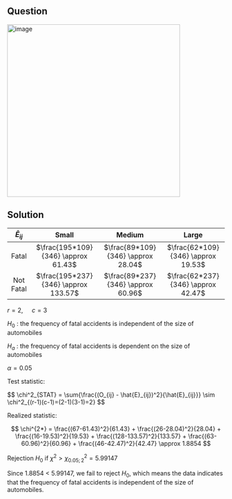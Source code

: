 ## Question

<img width="400" alt="image" src="https://github.com/user-attachments/assets/399df56a-8315-4876-bf0d-0c303c9b90d7"  />

## Solution

|$\hat{E}_{ij}$|               Small                 |                 Medium             |               Large                |
| :----------: | :---------------------------------: | :--------------------------------: | :--------------------------------: |
| Fatal        | $\frac{195*109}{346} \approx 61.43$ | $\frac{89*109}{346} \approx 28.04$ | $\frac{62*109}{346} \approx 19.53$ |
| Not Fatal    |$\frac{195*237}{346} \approx 133.57$ | $\frac{89*237}{346} \approx 60.96$ | $\frac{62*237}{346} \approx 42.47$ |

$r=2,$ $\quad c=3$

$H_0$ : the frequency of fatal accidents is independent of the size of automobiles

$H_a$ : the frequency of fatal accidents is dependent on the size of automobiles  

$\alpha = 0.05$

Test statistic:

$$
\chi^2_{STAT} = \sum{\frac{(O_{ij} - \hat{E}_{ij})^2}{\hat{E}\_\{ij}}} \sim \chi^2\_{(r-1)(c-1)=(2-1)(3-1)=2}
$$

Realized statistic:

$$
\chi^{2*} = \frac{(67-61.43)^2}{61.43} + \frac{(26-28.04)^2}{28.04} + \frac{(16-19.53)^2}{19.53} + \frac{(128-133.57)^2}{133.57} + \frac{(63-60.96)^2}{60.96} + \frac{(46-42.47)^2}{42.47} \approx 1.8854
$$

Rejection $H_0$ if $\chi^{2} > \chi^2_{0.05;2} = 5.99147$

Since 1.8854 < 5.99147, we fail to reject $H_0$, which means the data indicates that the frequency of fatal accidents is independent of the size of automobiles.
